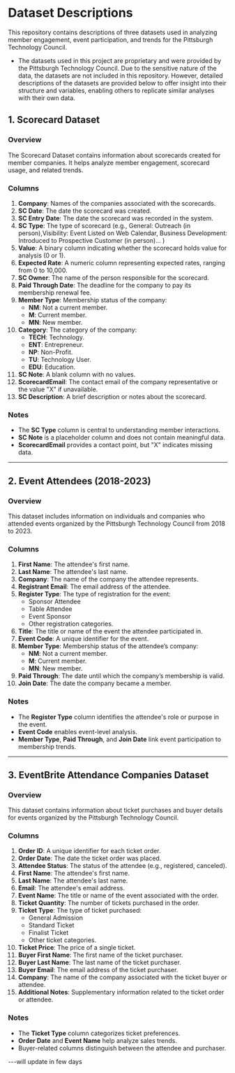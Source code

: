 # Dataset Descriptions

This repository contains descriptions of three datasets used in analyzing member engagement, event participation, and trends for the Pittsburgh Technology Council.
* The datasets used in this project are proprietary and were provided by the Pittsburgh Technology Council. Due to the sensitive nature of the data, the datasets are not included in this repository. However, detailed descriptions of the datasets are provided below to offer insight into their structure and variables, enabling others to replicate similar analyses with their own data.

## 1. Scorecard Dataset

### Overview
The Scorecard Dataset contains information about scorecards created for member companies. It helps analyze member engagement, scorecard usage, and related trends.

### Columns
1. **Company**: Names of the companies associated with the scorecards.  
2. **SC Date**: The date the scorecard was created.  
3. **SC Entry Date**: The date the scorecard was recorded in the system.  
4. **SC Type**: The type of scorecard (e.g., General: Outreach (in person),Visibility: Event Listed on Web Calendar, Business Development: Introduced to Prospective Customer (in person)... ) 
5. **Value**: A binary column indicating whether the scorecard holds value for analysis (0 or 1).  
6. **Expected Rate**: A numeric column representing expected rates, ranging from 0 to 10,000.  
7. **SC Owner**: The name of the person responsible for the scorecard.  
8. **Paid Through Date**: The deadline for the company to pay its membership renewal fee.  
9. **Member Type**: Membership status of the company:  
   - **NM**: Not a current member.  
   - **M**: Current member.  
   - **MN**: New member.  
10. **Category**: The category of the company:  
    - **TECH**: Technology.  
    - **ENT**: Entrepreneur.  
    - **NP**: Non-Profit.  
    - **TU**: Technology User.  
    - **EDU**: Education.  
11. **SC Note**: A blank column with no values.  
12. **ScorecardEmail**: The contact email of the company representative or the value "X" if unavailable.  
13. **SC Description**: A brief description or notes about the scorecard.  

### Notes
- The **SC Type** column is central to understanding member interactions.  
- **SC Note** is a placeholder column and does not contain meaningful data.  
- **ScorecardEmail** provides a contact point, but "X" indicates missing data.

---

## 2. Event Attendees (2018-2023)

### Overview
This dataset includes information on individuals and companies who attended events organized by the Pittsburgh Technology Council from 2018 to 2023.

### Columns
1. **First Name**: The attendee's first name.  
2. **Last Name**: The attendee's last name.  
3. **Company**: The name of the company the attendee represents.  
4. **Registrant Email**: The email address of the attendee.  
5. **Register Type**: The type of registration for the event:  
    - Sponsor Attendee  
    - Table Attendee  
    - Event Sponsor  
    - Other registration categories.  
6. **Title**: The title or name of the event the attendee participated in.  
7. **Event Code**: A unique identifier for the event.  
8. **Member Type**: Membership status of the attendee’s company:  
    - **NM**: Not a current member.  
    - **M**: Current member.  
    - **MN**: New member.  
9. **Paid Through**: The date until which the company’s membership is valid.  
10. **Join Date**: The date the company became a member.  

### Notes
- The **Register Type** column identifies the attendee's role or purpose in the event.  
- **Event Code** enables event-level analysis.  
- **Member Type**, **Paid Through**, and **Join Date** link event participation to membership trends.

---

## 3. EventBrite Attendance Companies Dataset

### Overview
This dataset contains information about ticket purchases and buyer details for events organized by the Pittsburgh Technology Council.

### Columns
1. **Order ID**: A unique identifier for each ticket order.  
2. **Order Date**: The date the ticket order was placed.  
3. **Attendee Status**: The status of the attendee (e.g., registered, canceled).  
4. **First Name**: The attendee's first name.  
5. **Last Name**: The attendee's last name.  
6. **Email**: The attendee's email address.  
7. **Event Name**: The title or name of the event associated with the order.  
8. **Ticket Quantity**: The number of tickets purchased in the order.  
9. **Ticket Type**: The type of ticket purchased:  
    - General Admission  
    - Standard Ticket  
    - Finalist Ticket  
    - Other ticket categories.  
10. **Ticket Price**: The price of a single ticket.  
11. **Buyer First Name**: The first name of the ticket purchaser.  
12. **Buyer Last Name**: The last name of the ticket purchaser.  
13. **Buyer Email**: The email address of the ticket purchaser.  
14. **Company**: The name of the company associated with the ticket buyer or attendee.  
15. **Additional Notes**: Supplementary information related to the ticket order or attendee.

### Notes
- The **Ticket Type** column categorizes ticket preferences.  
- **Order Date** and **Event Name** help analyze sales trends.  
- Buyer-related columns distinguish between the attendee and purchaser.

---will update in few days

